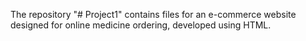 The repository "# Project1" contains files for an e-commerce website designed for online medicine ordering, developed using HTML.
